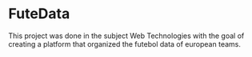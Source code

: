 # FuteData
This project was done in the subject Web Technologies with the goal of creating a platform that organized the futebol data of european teams.
